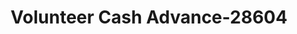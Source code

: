 ---
f_zip-code: 38570
f_state-code: TN
title: Volunteer Cash Advance-28604
f_phone: 931-823-3325
f_city-only: Livingston
f_address: 509 E Main Street Livingston
f_location-unique-id: '28604'
slug: volunteer-cash-advance-28604
updated-on: '2024-05-30T13:46:58.046Z'
created-on: '2024-05-30T13:36:59.803Z'
published-on: '2024-05-30T13:54:32.469Z'
f_city-state: cms/city/livingston-tn.md
f_company: cms/company/volunteer-cash-advance.md
f_state: cms/state/tennessee.md
layout: '[payday-loan].html'
tags: payday-loan
---